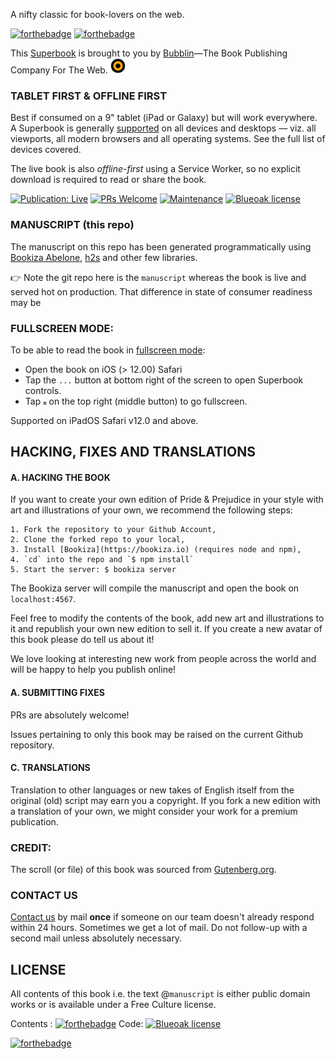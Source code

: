 
A nifty classic for book-lovers on the web. 


[![forthebadge](https://forthebadge.com/images/badges/built-by-hipsters.svg)](https://bubblin.io/about)
[![forthebadge](https://forthebadge.com/images/badges/check-it-out.svg)](https://bubblin.io/cover/we-by-eugene-zamyatin#frontmatter)


This [Superbook](https://bubblin.io/docs/format) is brought to you by [Bubblin](https://bubblin.io/about)—The Book Publishing Company For The Web. [<img src="https://raw.githubusercontent.com/marvindanig/assets/master/bubblin.png" width="24px" title="Bubblin Superbooks">](https://bubblin.io)



### TABLET FIRST & OFFLINE FIRST

Best if consumed on a 9" tablet (iPad or Galaxy) but will work everywhere. A Superbook is generally [supported](https://bubblin.io/support) on all devices and desktops — viz. all viewports, all modern browsers and all operating systems. See the full list of devices covered.

The live book is also _offline-first_ using a Service Worker, so no explicit download is required to read or share the book.
 

[![Publication: Live](https://img.shields.io/badge/Superbook-Published-brightgreen.svg)](https://bubblin.io/cover/we-by-eugene-zamyatin#frontmatter)
[![PRs Welcome](https://img.shields.io/badge/PRs-welcome-brightgreen.svg?style=flat-square)](http://makeapullrequest.com)
[![Maintenance](https://img.shields.io/badge/Maintained%3F-yes-green.svg)](https://GitHub.com/Naereen/StrapDown.js/graphs/commit-activity)
[![Blueoak license](https://img.shields.io/badge/Blueoak-Council-blue.svg)](https://bubblin.io/license)


### MANUSCRIPT (this repo)

The manuscript on this repo has been generated programmatically using [Bookiza Abelone](https://bookiza.io), [h2s](https://github.com/bookiza/h2s) and other few libraries. 


:point_right: Note the git repo here is the `manuscript` whereas the book is live and served hot on production. That difference in state of consumer readiness may be  


### FULLSCREEN MODE:

To be able to read the book in [fullscreen mode](https://bubblin.io/blog/fullscreen-api-ipad):

- Open the book on iOS (> 12.00) Safari
- Tap the `...` button at bottom right of the screen to open Superbook controls.
- Tap `𝄪` on the top right (middle button) to go fullscreen.

Supported on iPadOS Safari v12.0 and above. 

## HACKING, FIXES AND TRANSLATIONS


#### A. HACKING THE BOOK

If you want to create your own edition of Pride & Prejudice in your style with art and illustrations of your own, we recommend the following steps: 

	1. Fork the repository to your Github Account,
	2. Clone the forked repo to your local,
	3. Install [Bookiza](https://bookiza.io) (requires node and npm),
	4. `cd` into the repo and `$ npm install`
	5. Start the server: $ bookiza server

The Bookiza server will compile the manuscript and open the book on `localhost:4567`. 


Feel free to modify the contents of the book, add new art and illustrations to it and republish your own new edition to sell it. If you create a new avatar of this book please do tell us about it! 

We love looking at interesting new work from people across the world and will be happy to help you publish online!


#### A. SUBMITTING FIXES

PRs are absolutely welcome! 

Issues pertaining to only this book may be raised on the current Github repository. 


#### C. TRANSLATIONS

Translation to other languages or new takes of English itself from the original (old) script may earn you a copyright. If you fork a new edition with a translation of your own, we might consider your work for a premium publication.

### CREDIT:

The scroll (or file) of this book was sourced from [Gutenberg.org](http://gutenberg.org).



### CONTACT US

<a href="https://bubblin.io/blog/contact">Contact us</a> by mail **once** if someone on our team doesn't already respond within 24 hours. Sometimes we get a lot of mail. Do not follow-up with a second mail unless absolutely necessary.

## LICENSE

All contents of this book i.e. the text @`manuscript` is either public domain works or is available under a Free Culture license. 

Contents : [![forthebadge](https://forthebadge.com/images/badges/cc-0.svg)](https://forthebadge.com)
Code:  [![Blueoak license](https://img.shields.io/badge/Blueoak-Council-blue.svg)](https://bubblin.io/license)


[![forthebadge](https://forthebadge.com/images/badges/built-by-developers.svg)](https://forthebadge.com)


